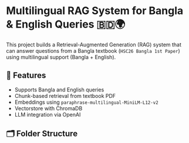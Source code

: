 # Multilingual RAG System for Bangla & English Queries 🇧🇩🌍

This project builds a Retrieval-Augmented Generation (RAG) system that can answer questions from a Bangla textbook (`HSC26 Bangla 1st Paper`) using multilingual support (Bangla + English).

## 🧠 Features

- Supports Bangla and English queries
- Chunk-based retrieval from textbook PDF
- Embeddings using `paraphrase-multilingual-MiniLM-L12-v2`
- Vectorstore with ChromaDB
- LLM integration via OpenAI

## 🗂 Folder Structure

